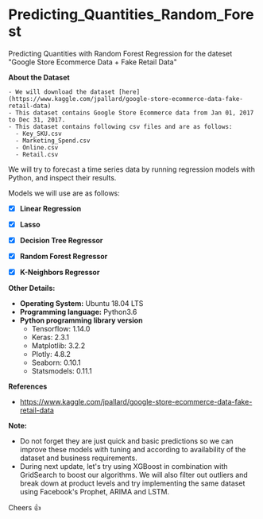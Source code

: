 # Predicting_Quantities_Random_Forest
Predicting Quantities with Random Forest Regression for the dateset "Google Store Ecommerce Data + Fake Retail Data"


**About the Dataset**

    - We will download the dataset [here](https://www.kaggle.com/jpallard/google-store-ecommerce-data-fake-retail-data)
    - This dataset contains Google Store Ecommerce data from Jan 01, 2017 to Dec 31, 2017.
    - This dataset contains following csv files and are as follows:
      - Key_SKU.csv
      - Marketing_Spend.csv
      - Online.csv
      - Retail.csv

We will try to forecast a time series data by running regression models with Python, and inspect their results. 

Models we will use are as follows: 

- [x] **Linear Regression**
- [x] **Lasso**
- [x] **Decision Tree Regressor**
- [x] **Random Forest Regressor**
- [x] **K-Neighbors Regressor**
      

**Other Details:**

   - **Operating System:** Ubuntu 18.04 LTS
   - **Programming language:** Python3.6
   - **Python programming library version**
       - Tensorflow: 1.14.0
       - Keras: 2.3.1
       - Matplotlib: 3.2.2
       - Plotly: 4.8.2
       - Seaborn: 0.10.1
       - Statsmodels: 0.11.1
       

**References**

- https://www.kaggle.com/jpallard/google-store-ecommerce-data-fake-retail-data


**Note:** 
  - Do not forget they are just quick and basic predictions so we can improve these models with tuning and according to availability of the dataset and business    requirements.
  - During next update, let's try using XGBoost in combination with GridSearch to boost our algorithms. We will also filter out outliers and break down at product levels and try implementing the same dataset using Facebook's Prophet, ARIMA and LSTM. 

Cheers :+1:
